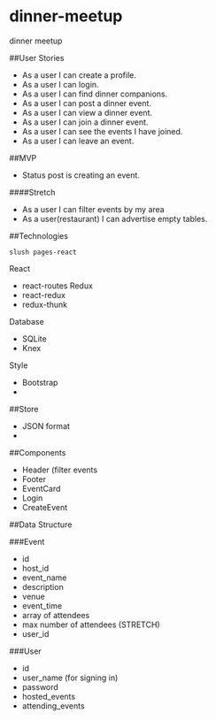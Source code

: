 # dinner-meetup
dinner meetup

##User Stories
- As a user I can create a profile.
- As a user I can login.
- As a user I can find dinner companions.
- As a user I can post a dinner event.
- As a user I can view a dinner event.
- As a user I can join a dinner event.
- As a user I can see the events I have joined.
- As a user I can leave an event.

##MVP
- Status post is creating an event.

####Stretch
- As a user I can filter events by my area
- As a user(restaurant) I can advertise empty tables.

##Technologies
```
slush pages-react
```
React
  - react-routes
Redux
  - react-redux
  - redux-thunk

Database
  - SQLite
  - Knex

Style
  - Bootstrap
  - 
##Store
- JSON format
- 
##Components
- Header (filter events
- Footer
- EventCard
- Login
- CreateEvent

##Data Structure

###Event
- id
- host_id
- event_name
- description
- venue
- event_time
- array of attendees
- max number of attendees (STRETCH)
- user_id

###User
- id
- user_name (for signing in)
- password
- hosted_events
- attending_events
